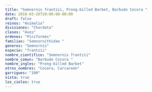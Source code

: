 ```yaml
---
title: "Semnornis frantzii, Prong-billed Barbet, Barbudo Cocora "
date: 2018-03-26T20:00:00-00:00
draft: false
reinos: "Animalia"
divisiones: "Chordata"
clases: "Aves"
ordenes: "Piciformes"
familias: "Semnornithidae "
generos: "Semnornis"
especie: "frantzii"
nombre_cientifico: "Semnornis frantzii"
nombre_comun: "Barbudo Cocora "
nombre_ingles: "Prong-billed Barbet"
otros_nombres: "Cocora, Carcareón"
garrigues: "190"
vista: true
los_cielos: true
---
```

